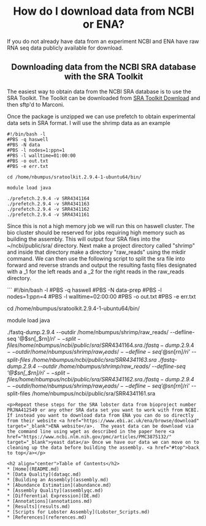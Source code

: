 <h1 align="center">How do I download data from NCBI or ENA?<a id="top"></a></h1>

<p>If you do not already have data from an experiment NCBI and ENA have raw RNA seq data publicly available for download.</p>

<h2 align="center">Downloading data from the NCBI SRA database with the SRA Toolkit</h2>

<p>The easiest way to obtain data from the NCBI SRA database is to use the SRA Toolkit.  The Toolkit can be downloaded from <a href="https://trace.ncbi.nlm.nih.gov/Traces/sra/sra.cgi?view=software" target="_blank">SRA Toolkit Download</a> and then sftp'd to Marconi.</p>

<p>Once the package is unzipped we can use prefetch to obtain experimental data sets in SRA format.  I will use the shrimp data as an example</p>

```
#!/bin/bash -l
#PBS -q haswell
#PBS -N data
#PBS -l nodes=1:ppn=1
#PBS -l walltime=01:00:00
#PBS -o out.txt
#PBS -e err.txt

cd /home/nbumpus/sratoolkit.2.9.4-1-ubuntu64/bin/

module load java

./prefetch.2.9.4 -v SRR4341164
./prefetch.2.9.4 -v SRR4341163
./prefetch.2.9.4 -v SRR4341162
./prefetch.2.9.4 -v SRR4341161

```
<p>Since this is not a high memory job we will run this on haswell cluster.  The bio cluster should be reserved for jobs requiring high memory such as building the assembly.  This will output four SRA files into the ~/ncbi/public/sra/ directory. Next make a project directory called "shrimp" and inside that directory make a directory "raw_reads" using the mkdir command.  We can then use the following script to split the sra file into forward and reverse strands and output the resulting fastq files designated with a _1 for the left reads and a _2 for the right reads in the raw_reads directory.</p>
```
#!/bin/bash -l
#PBS -q haswell
#PBS -N data-prep
#PBS -l nodes=1:ppn=4
#PBS -l walltime=02:00:00
#PBS -o out.txt
#PBS -e err.txt

cd /home/nbumpus/sratoolkit.2.9.4-1-ubuntu64/bin/

module load java

./fastq-dump.2.9.4 --outdir /home/nbumpus/shrimp/raw_reads/ --defline-seq '@$sn[_$rn]/$ri' --split-files /home/nbumpus/ncbi/public/sra/SRR4341164.sra
./fastq-dump.2.9.4 --outdir /home/nbumpus/shrimp/raw_reads/ --defline-seq '@$sn[_$rn]/$ri' --split-files /home/nbumpus/ncbi/public/sra/SRR4341163.sra
./fastq-dump.2.9.4 --outdir /home/nbumpus/shrimp/raw_reads/ --defline-seq '@$sn[_$rn]/$ri' --split-files /home/nbumpus/ncbi/public/sra/SRR4341162.sra
./fastq-dump.2.9.4 --outdir /home/nbumpus/shrimp/raw_reads/ --defline-seq '@$sn[_$rn]/$ri' --split-files /home/nbumpus/ncbi/public/sra/SRR4341161.sra
```
<p>Repeat these steps for the SRA lobster data from bioproject number PRJNA412549 or any other SRA data set you want to work with from NCBI.  If instead you want to download data from ENA you can do so directly from their website <a href="https://www.ebi.ac.uk/ena/browse/download" target="_blank">ENA website</a>.  The yeast data can be download via the command line using wget as described in the paper here <a href="https://www.ncbi.nlm.nih.gov/pmc/articles/PMC3875132/" target="_blank">yeast data</a> Once we have our data we can move on to cleaning up the data before building the assembly. <a href="#top">back to top</a></p>

<h2 align="center">Table of Contents</h2>
* [Home](README.md)
* [Data Quality](dataqc.md)
* [Building an Assembly](assembly.md)
* [Abundance Estimation](abundance.md)
* [Assembly Quality](assemblyqc.md)
* [Differential Expression](DE.md)
* [Annotations](annotations.md)
* [Results](results.md)
* [Scripts for Lobster Assembly](Lobster_Scripts.md)
* [References](references.md)

